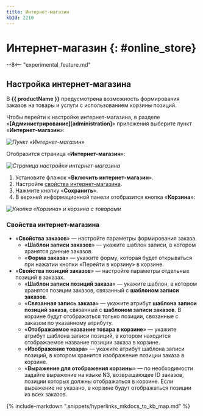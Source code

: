 ```yaml
---
title: Интернет-магазин
kbId: 2210
---
```


# Интернет-магазин {: #online_store}

--8<-- "experimental_feature.md"

## Настройка интернет-магазина

В **{{ productName }}** предусмотрена возможность формирования заказов на товары и услуги с использованием корзины позиций.

Чтобы перейти к настройке интернет-магазина, в разделе «**[Администрирование][administration]**» приложения выберите пункт «**Интернет-магазин**»:

*![Пункт «Интернет-магазин»](online_store_button.png)*

Отобразится страница «**Интернет-магазин**»:

*![Страница настройки интернет-магазина](online_store_settings.png)*

1. Установите флажок «**Включить интернет-магазин**».
2. Настройте [свойства интернет-магазина](#свойства-интернет-магазина).
3. Нажмите кнопку «**Сохранить**».
4. В верхней информационной панели отобразится кнопка «**Корзина**»:

*![Кнопка «Корзина» и корзина с товарами](online_store_cart.png)*

### Свойства интернет-магазина

- «**Свойства заказов**» — настройте параметры формирования заказа.
	- «**Шаблон записи заказов**» — укажите шаблон записи, в котором хранятся данные заказов.
	- «**Форма заказа**» — укажите форму, которая будет открываться при нажатии кнопки «Перейти в корзину» в корзине.
- «**Свойства позиций заказов**» — настройте параметры отдельных позиций в заказах.
	- «**Шаблон записи позиций заказа**» — укажите шаблон, в котором хранятся позиции заказов, связанный с **шаблоном записи заказов**.
	- «**Связанная запись заказа**» — укажите атрибут **шаблона записи позиций заказа**, связанный с **шаблоном записи заказов**. В корзине будут отображаться только позиции, связанные с заказом по указанному атрибуту.
	- «**Отображаемое название товара в корзине**» — укажите атрибут шаблона записи позиций, в котором находится отображаемое название позиции заказа в корзине.
	- «**Изображение товара**» — укажите атрибут шаблона записи позиций, в котором хранится изображение позиции заказа в корзине.
	- «**Выражение для отображения корзины**» — по необходимости задайте выражение на языке N3, возвращающее ID заказов, позиции которых должны отображаться в корзине. Если выражение не указано, в корзине будут отображаться позиции из всех заказов.

{%
include-markdown ".snippets/hyperlinks_mkdocs_to_kb_map.md"
%}
